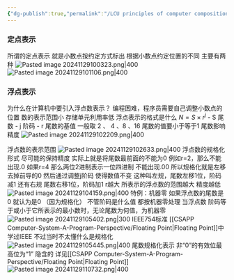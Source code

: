 ```yaml
---
{"dg-publish":true,"permalink":"/LCU principles of computer composition/数的定点表示和浮点表示/","dgPassFrontmatter":true,"noteIcon":"","created":"2024-11-28T11:10:33.826+08:00","updated":"2025-03-30T15:07:23.236+08:00"}
---
```



### 定点表示
所谓的定点表示 就是小数点按约定方式标出
根据小数点约定位置的不同 主要有两种
![Pasted image 20241129100323.png|400](/img/user/accessory/Pasted%20image%2020241129100323.png)
![Pasted image 20241129101106.png|400](/img/user/accessory/Pasted%20image%2020241129101106.png)
### 浮点表示
为什么在计算机中要引入浮点数表示？
	编程困难，程序员需要自己调整小数点的位置
	数的表示范围小
	存储单元利用率低
浮点表示的格式是什么
	$N=S\times r^j$
	- S 尾数
	- j  阶码
	- r 尾数的基值 一般取 2 、 4 、8 、16
	尾数的值要小于等于1
	尾数影响精度
	![Pasted image 20241129102209.png|400](/img/user/accessory/Pasted%20image%2020241129102209.png)
	
浮点数的表示范围
	![Pasted image 20241129102633.png|400](/img/user/accessory/Pasted%20image%2020241129102633.png)
浮点数的规格化形式
	尽可能的保持精度
	实际上就是将尾数最前面的不能为0  例如r=2，那么不能出现.0 如果r=4 那么两位2进制表示一位四进制 不能出现.00 
	所以规格化就是左移  去掉前导的0  然后通过调整j阶码  使得数值不变
	这种叫左规，尾数左移1位，阶码减1
	还有右规  尾数右移1位，阶码加1
	r越大 所表示的浮点数的范围越大   精度越低
	![Pasted image 20241129104159.png|400](/img/user/accessory/Pasted%20image%2020241129104159.png)
特例：机器零
	如果浮点数的尾数是0   就认为是0  （因为规格化） 不管阶码是什么值   都按机器零处理
	当浮点数 阶码等于或小于它所表示的最小数时，无论尾数为何值，为机器零
	![Pasted image 20241129105402.png|300](/img/user/accessory/Pasted%20image%2020241129105402.png)
IEEE754标准
	[[CSAPP Computer-System-A-Program-Perspective/Floating Point\|Floating Point]]中学过IEEE 不过当时不太懂什么是规格化
	![Pasted image 20241129105445.png|400](/img/user/accessory/Pasted%20image%2020241129105445.png)
	尾数规格化表示
	非“0”的有效位最高位为“1” 隐含的  详见[[CSAPP Computer-System-A-Program-Perspective/Floating Point\|Floating Point]]
	![Pasted image 20241129110732.png|400](/img/user/accessory/Pasted%20image%2020241129110732.png)
	

